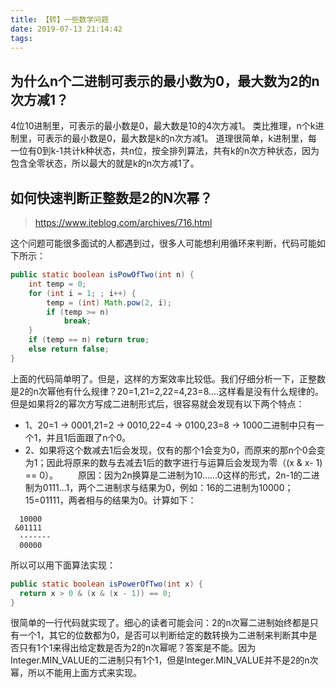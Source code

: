 ```yaml
---
title: 【转】一些数学问题
date: 2019-07-13 21:14:42
tags:
---
```


## 为什么n个二进制可表示的最小数为0，最大数为2的n次方减1？

<!-- more -->

4位10进制里，可表示的最小数是0，最大数是10的4次方减1。
类比推理，n个k进制里，可表示的最小数是0，最大数是k的n次方减1。
道理很简单，k进制里，每一位有0到k-1共计k种状态，共n位，按全排列算法，共有k的n次方种状态，因为包含全零状态，所以最大的就是k的n次方减1了。

## 如何快速判断正整数是2的N次幂？

> https://www.iteblog.com/archives/716.html

这个问题可能很多面试的人都遇到过，很多人可能想利用循环来判断，代码可能如下所示：

```java
public static boolean isPowOfTwo(int n) {
    int temp = 0;
    for (int i = 1; ; i++) {
        temp = (int) Math.pow(2, i);
        if (temp >= n)
            break;
    }
    if (temp == n) return true;
    else return false;
}
```

上面的代码简单明了。但是，这样的方案效率比较低。我们仔细分析一下，正整数是2的n次幂他有什么规律？20=1,21=2,22=4,23=8....这样看是没有什么规律的。
但是如果将2的幂次方写成二进制形式后，很容易就会发现有以下两个特点：
* 1、20=1 -> 0001,21=2 -> 0010,22=4 ->  0100,23=8  -> 1000二进制中只有一个1，并且1后面跟了n个0。
* 2、如果将这个数减去1后会发现，仅有的那个1会变为0，而原来的那n个0会变为1；因此将原来的数与去减去1后的数字进行与运算后会发现为零（(x & x- 1) == 0）。
　　原因：因为2n换算是二进制为10……0这样的形式，2n-1的二进制为0111...1，两个二进制求与结果为0，例如：16的二进制为10000；15=01111，两者相与的结果为0。计算如下：

```
  10000
 &01111
  -------
  00000
```

所以可以用下面算法实现：

```java
public static boolean isPowerOfTwo(int x) {
  return x > 0 & (x & (x - 1)) == 0;
}
```

很简单的一行代码就实现了。细心的读者可能会问：2的n次幂二进制始终都是只有一个1，其它的位数都为0，是否可以判断给定的数转换为二进制来判断其中是否只有1个1来得出给定数是否为2的n次幂呢？答案是不能。因为Integer.MIN_VALUE的二进制只有1个1，但是Integer.MIN_VALUE并不是2的n次幂，所以不能用上面方式来实现。